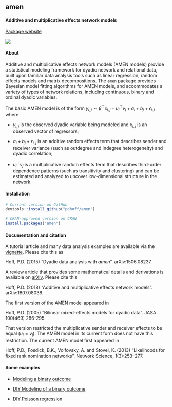 amen
----

#### Additive and multiplicative effects network models

[Package website](https://pdhoff.github.io/amen/)

![](../README_files/figure-markdown_github/unnamed-chunk-2-1.png)

#### About

Additive and multiplicative effects network models (AMEN models) provide
a statistical modeling framework for dyadic network and relational data,
built upon familiar data analysis tools such as linear regression,
random effects models and matrix decompositions. The `amen` package
provides Bayesian model fitting algorithms for AMEN models, and
accommodates a variety of types of network relations, including
continuous, binary and ordinal dyadic variables.

The basic AMEN model is of the form
*y*<sub>*i*, *j*</sub> ∼ *β*<sup>⊤</sup>*x*<sub>*i*, *j*</sub> + *u*<sub>*i*</sub><sup>⊤</sup>*v*<sub>*j*</sub> + *a*<sub>*i*</sub> + *b*<sub>*j*</sub> + *ϵ*<sub>*i*, *j*</sub>
where

-   *y*<sub>*i*, *j*</sub> is the observed dyadic variable being modeled
    and *x*<sub>*i*, *j*</sub> is an observed vector of regressors;

-   *a*<sub>*i*</sub> + *b*<sub>*j*</sub> + *ϵ*<sub>*i*, *j*</sub> is an
    additive random effects term that describes sender and receiver
    variance (such as outdegree and indegree heterogeneity) and dyadic
    correlation;

-   *u*<sub>*i*</sub><sup>⊤</sup>*v*<sub>*j*</sub> is a multiplicative
    random effects term that describes third-order dependence patterns
    (such as transitivity and clustering) and can be estimated and
    analyzed to uncover low-dimensional structure in the network.

#### Installation

``` r
# Current version on GitHub
devtools::install_github("pdhoff/amen") 

# CRAN-approved version on CRAN
install.packages("amen")
```

#### Documentation and citation

A tutorial article and many data analysis examples are available via the
[vignette](https://github.com/pdhoff/amen/blob/master/inst/doc/amen.pdf).
Please cite this as

Hoff, P.D. (2015) “Dyadic data analysis with *amen*”. arXiv:1506.08237.

A review article that provides some mathematical details and derivations
is available on [arXiv](https://arxiv.org/abs/1807.08038). Please cite
this

Hoff, P.D. (2018) “Additive and multiplicative effects network models”.
arXiv:1807.08038.

The first version of the AMEN model appeared in

Hoff, P.D. (2005) “Bilinear mixed-effects models for dyadic data”. JASA
100(469) 286-295.

That version restricted the multiplicative sender and receiver effects
to be equal (*u*<sub>*i*</sub> = *v*<sub>*i*</sub>). The AMEN model in
its current form does not have this restriction. The current AMEN model
first appeared in

Hoff, P.D., Fosdick, B.K., Volfovsky, A. and Stovel, K. (2013)
“Likelihoods for fixed rank nomination networks”. Network Science,
1(3):253–277.

#### Some examples

-   [Modeling a binary outcome](articles/binary_demo.html)

-   [DIY Modeling of a binary outcome](articles/diy_binary_demo.html)

-   [DIY Poisson regression](articles/diy_Poisson_demo.html)
